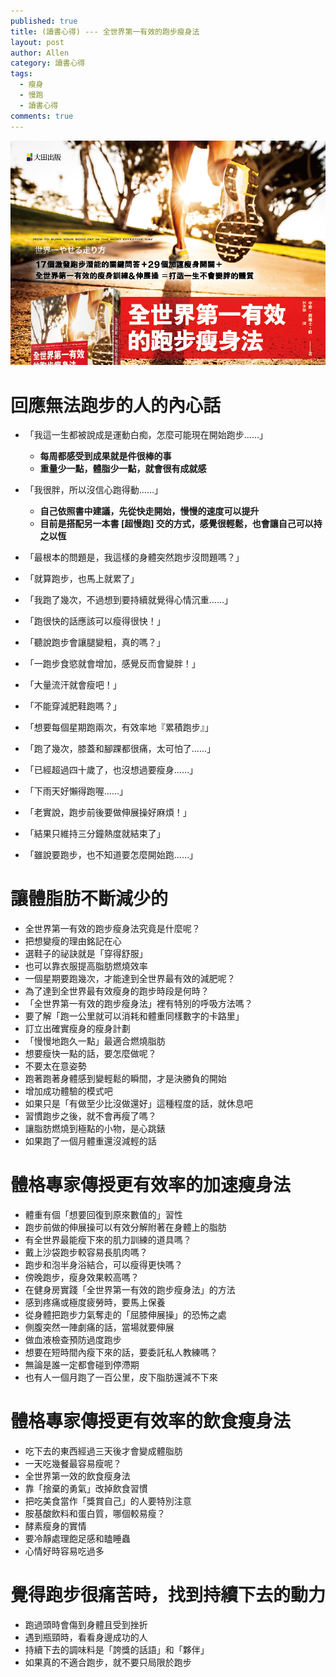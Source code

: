 ```yaml
---
published: true
title: (讀書心得) --- 全世界第一有效的跑步瘦身法
layout: post
author: Allen
category: 讀書心得
tags: 
  - 瘦身
  - 慢跑
  - 讀書心得
comments: true
---
```


![book](/images/blog/20190902/20190902-000.jpg)

# 回應無法跑步的人的內心話
- 「我這一生都被說成是運動白痴，怎麼可能現在開始跑步……」
    - **每周都感受到成果就是件很棒的事**
    - **重量少一點，體脂少一點，就會很有成就感**

- 「我很胖，所以沒信心跑得動……」
    - **自己依照書中建議，先從快走開始，慢慢的速度可以提升**
    - **目前是搭配另一本書 [超慢跑] 交的方式，感覺很輕鬆，也會讓自己可以持之以恆**

- 「最根本的問題是，我這樣的身體突然跑步沒問題嗎？」
- 「就算跑步，也馬上就累了」
- 「我跑了幾次，不過想到要持續就覺得心情沉重……」
- 「跑很快的話應該可以瘦得很快！」
- 「聽說跑步會讓腿變粗，真的嗎？」
- 「一跑步食慾就會增加，感覺反而會變胖！」
- 「大量流汗就會瘦吧！」
- 「不能穿減肥鞋跑嗎？」
- 「想要每個星期跑兩次，有效率地『累積跑步』」
- 「跑了幾次，膝蓋和腳踝都很痛，太可怕了……」
- 「已經超過四十歲了，也沒想過要瘦身……」
- 「下雨天好懶得跑喔……」
- 「老實說，跑步前後要做伸展操好麻煩！」
- 「結果只維持三分鐘熱度就結束了」
- 「雖說要跑步，也不知道要怎麼開始跑……」

# 讓體脂肪不斷減少的
-  全世界第一有效的跑步瘦身法究竟是什麼呢？
-  把想變瘦的理由銘記在心
-  選鞋子的祕訣就是「穿得舒服」
-  也可以靠衣服提高脂肪燃燒效率
-  一個星期要跑幾次，才能達到全世界最有效的減肥呢？
-  為了達到全世界最有效瘦身的跑步時段是何時？
-  「全世界第一有效的跑步瘦身法」裡有特別的呼吸方法嗎？
-  要了解「跑一公里就可以消耗和體重同樣數字的卡路里」
-  訂立出確實瘦身的瘦身計劃
-  「慢慢地跑久一點」最適合燃燒脂肪
-  想要瘦快一點的話，要怎麼做呢？
-  不要太在意姿勢
-  跑著跑著身體感到變輕鬆的瞬間，才是決勝負的開始
-  增加成功體驗的模式吧
-  如果只是「有做至少比沒做還好」這種程度的話，就休息吧
-  習慣跑步之後，就不會再瘦了嗎？
-  讓脂肪燃燒到極點的小物，是心跳錶
-  如果跑了一個月體重還沒減輕的話


# 體格專家傳授更有效率的加速瘦身法
-  體重有個「想要回復到原來數值的」習性
-  跑步前做的伸展操可以有效分解附著在身體上的脂肪
-  有全世界最能瘦下來的肌力訓練的道具嗎？
-  戴上沙袋跑步較容易長肌肉嗎？
-  跑步和泡半身浴結合，可以瘦得更快嗎？
-  傍晚跑步，瘦身效果較高嗎？
-  在健身房實踐「全世界第一有效的跑步瘦身法」的方法
-  感到疼痛或極度疲勞時，要馬上保養
-  從身體把跑步力氣奪走的「屈膝伸展操」的恐怖之處
-  側腹突然一陣劇痛的話，當場就要伸展
-  做血液檢查預防過度跑步
-  想要在短時間內瘦下來的話，要委託私人教練嗎？
-  無論是誰一定都會碰到停滯期
-  也有人一個月跑了一百公里，皮下脂肪還減不下來


# 體格專家傳授更有效率的飲食瘦身法
-  吃下去的東西經過三天後才會變成體脂肪
-  一天吃幾餐最容易瘦呢？
-  全世界第一效的飲食瘦身法
-  靠「捨棄的勇氣」改掉飲食習慣
-  把吃美食當作「獎賞自己」的人要特別注意
-  胺基酸飲料和蛋白質，哪個較易瘦？
-  酵素瘦身的實情
-  要冷靜處理飽足感和瞌睡蟲
-  心情好時容易吃過多


# 覺得跑步很痛苦時，找到持續下去的動力
-  跑過頭時會傷到身體且受到挫折
-  遇到瓶頸時，看看身邊成功的人
-  持續下去的調味料是「誇獎的話語」和「夥伴」
-  如果真的不適合跑步，就不要只局限於跑步
